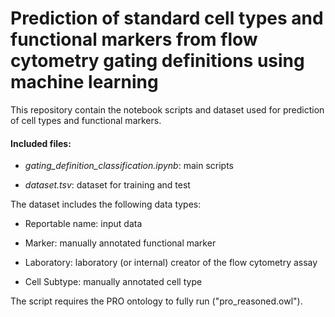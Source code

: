 # Prediction of standard cell types and functional markers from flow cytometry gating definitions using machine learning

This repository contain the notebook scripts and dataset used for prediction of cell types and functional markers.

#### Included files:

* *gating_definition_classification.ipynb*: main scripts

* *dataset.tsv*: dataset for training and test

The dataset includes the following data types:

* Reportable name: input data

* Marker: manually annotated functional marker

* Laboratory: laboratory (or internal) creator of the flow cytometry assay

* Cell Subtype: manually annotated cell type

The script requires the PRO ontology to fully run ("pro_reasoned.owl").
